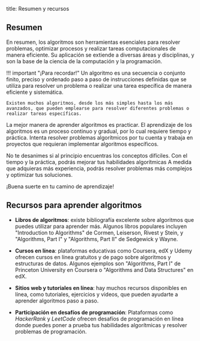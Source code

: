 title: Resumen y recursos

## Resumen

En resumen, los algoritmos son herramientas esenciales para resolver problemas, optimizar procesos y realizar tareas computacionales de manera eficiente. Su aplicación se extiende a diversas áreas y disciplinas, y son la base de la ciencia de la computación y la programación.

!!! important "¡Para recordar!"
    Un algoritmo es una secuencia o conjunto finito, preciso y ordenado paso a paso de instrucciones definidas que se utiliza para resolver un problema o realizar una tarea específica de manera eficiente y sistemática. 

    Existen muchos algoritmos, desde los más simples hasta los más avanzados, que pueden emplearse para resolver diferentes problemas o realizar tareas específicas.

La mejor manera de aprender algoritmos es practicar. El aprendizaje de los algoritmos es un proceso continuo y gradual, por lo cual requiere tiempo y práctica. Intenta resolver problemas algorítmicos por tu cuenta y trabaja en proyectos que requieran implementar algoritmos específicos.

No te desanimes si al principio encuentras los conceptos difíciles. Con el tiempo y la práctica, podrás mejorar tus habilidades algorítmicas A medida que adquieras más experiencia, podrás resolver problemas más complejos y optimizar tus soluciones.

¡Buena suerte en tu camino de aprendizaje!

## Recursos para aprender algoritmos

* **Libros de algoritmos**: existe bibliografía excelente sobre algoritmos que puedes utilizar para aprender más. Algunos libros populares incluyen "Introduction to Algorithms" de Cormen, Leiserson, Rivest y Stein, y "Algorithms, Part I" y "Algorithms, Part II" de Sedgewick y Wayne.

* **Cursos en línea**: plataformas educativas como Coursera, edX y Udemy ofrecen cursos en línea gratuitos y de pago sobre algoritmos y estructuras de datos. Algunos ejemplos son "Algorithms, Part I" de Princeton University en Coursera o "Algorithms and Data Structures" en edX.

* **Sitios web y tutoriales en línea**: hay muchos recursos disponibles en línea, como tutoriales, ejercicios y videos, que pueden ayudarte a aprender algoritmos paso a paso.

* **Participación en desafíos de programación**: Plataformas como *HackerRank* y *LeetCode* ofrecen desafíos de programación en línea donde puedes poner a prueba tus habilidades algorítmicas y resolver problemas de programación.
